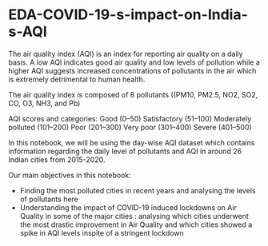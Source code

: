 # EDA-COVID-19-s-impact-on-India-s-AQI
The air quality index (AQI) is an index for reporting air quality on a daily basis. A low AQI indicates good air quality and low levels of pollution while a higher AQI suggests increased concentrations of pollutants in the air which is extremely detrimental to human health.

The air quality index is composed of 8 pollutants ((PM10, PM2.5, NO2, SO2, CO, O3, NH3, and Pb)

AQI scores and categories:
Good (0–50)
Satisfactory (51–100)
Moderately polluted (101–200)
Poor (201–300)
Very poor (301–400)
Severe (401–500)

In this notebook, we will be using the day-wise AQI dataset which contains information regarding the daily level of pollutants and AQI in around 26 Indian cities from 2015-2020.

Our main objectives in this notebook:

* Finding the most polluted cities in recent years and analysing the levels of pollutants here
* Understanding the impact of COVID-19 induced lockdowns on Air Quality in some of the major cities : analysing which cities underwent the most drastic improvement in Air Quality and which cities showed a spike in AQI levels inspite of a stringent lockdown
